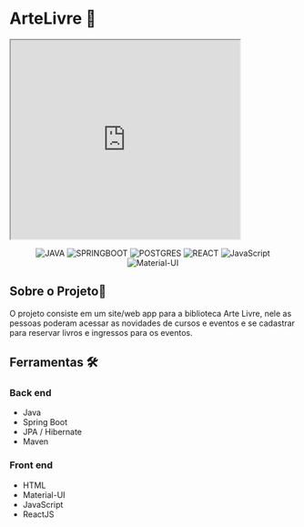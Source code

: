 # ArteLivre 📑

<iframe width="80%" height="350px" src="https://youtu.be/b4JvPhkkCZY">
</iframe>

<p align="center">
<img alt="JAVA" src="https://img.shields.io/badge/-Java-007396?style=flat-square&logo=java"/>
<img alt="SPRINGBOOT" src="https://img.shields.io/badge/-Spring-6DB33F?style=flat-square&logo=spring&logoColor=white"/>
<img alt="POSTGRES" src="https://img.shields.io/badge/-Postgresql-336791.svg?&style=flat-square&logo=postgresql&logoColor=white"/>
<img alt="REACT" src="https://img.shields.io/badge/-React%20-%2320232a.svg?&style=flat-square&logo=react&logoColor=%2361DAFB"/>
<img alt="JavaScript" src="https://img.shields.io/badge/JavaScript%20-%23F7DF1E.svg?logo=javascript&logoColor=black"/>
<img alt="Material-UI" src="https://img.shields.io/badge/Material--UI-0081CB?style=flat-square&logo=material-ui&logoColor=white"/>
</p>

## Sobre o Projeto📖

O projeto consiste em um site/web app para a biblioteca Arte Livre, nele as pessoas poderam acessar as novidades de cursos e eventos e se cadastrar para reservar livros e ingressos para os eventos.


## Ferramentas 🛠

### Back end

- Java
- Spring Boot
- JPA / Hibernate
- Maven

### Front end

 - HTML 
 - Material-UI
 - JavaScript
 - ReactJS